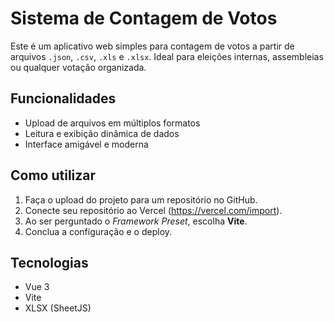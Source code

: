 # Sistema de Contagem de Votos

Este é um aplicativo web simples para contagem de votos a partir de arquivos `.json`, `.csv`, `.xls` e `.xlsx`. Ideal para eleições internas, assembleias ou qualquer votação organizada.

## Funcionalidades
- Upload de arquivos em múltiplos formatos
- Leitura e exibição dinâmica de dados
- Interface amigável e moderna

## Como utilizar

1. Faça o upload do projeto para um repositório no GitHub.
2. Conecte seu repositório ao Vercel (https://vercel.com/import).
3. Ao ser perguntado o *Framework Preset*, escolha **Vite**.
4. Conclua a configuração e o deploy.

## Tecnologias
- Vue 3
- Vite
- XLSX (SheetJS)
